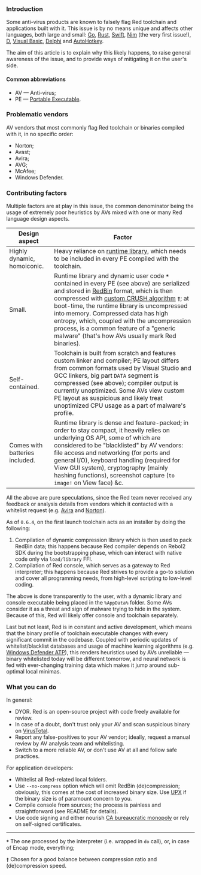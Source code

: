 ### Introduction

Some anti-virus products are known to falsely flag Red toolchain and applications built with it. This issue is by no means unique and affects other languages, both large and small: [Go](https://forum.kaspersky.com/index.php?/topic/353855-kaspersky-deletes-go-programming-language-executables/), [Rust](https://users.rust-lang.org/t/malware-in-rust-installer/8058/8), [Swift](https://mjtsai.com/blog/2018/02/22/avast-anti-virus-false-positives-for-apps-that-use-swift/), [Nim](https://github.com/nim-lang/Nim/issues/1) (the very first issue!), [D](https://news.ycombinator.com/item?id=18347138), [Visual Basic](https://social.msdn.microsoft.com/Forums/vstudio/en-US/e725ffad-2477-46d8-8112-71202f330f5d/unknown-publisher-anti-virus-thinks-my-application-is-a-virus-vb-2010-how-to-solve-this?forum=vbgeneral), [Delphi](https://community.norton.com/en/forums/delphi-and-false-positive-problem-again-it-seems) and [AutoHotkey](http://www.donationcoder.com/forum/index.php?topic=15210.0).

The aim of this article is to explain why this likely happens, to raise general awareness of the issue, and to provide ways of mitigating it on the user's side.


#### Common abbreviations

* AV — Anti-virus;
* PE — [Portable Executable](https://en.wikipedia.org/wiki/Portable_Executable).

### Problematic vendors

AV vendors that most commonly flag Red toolchain or binaries compiled with it, in no specific order:

* Norton;
* Avast;
* Avira;
* AVG;
* McAfee;
* Windows Defender.

### Contributing factors

Multiple factors are at play in this issue, the common denominator being the usage of extremely poor heuristics by AVs mixed with one or many Red language design aspects.

| Design aspect | Factor |
|-|-|
| Highly dynamic, homoiconic. | Heavy reliance on [runtime library](https://github.com/red/red/blob/414cdb325f90b3a8eec3731549f3aa05dfee2d72/runtime/red.reds), which needs to be included in every PE compiled with the toolchain. |
| Small. | Runtime library and dynamic user code **`*`** contained in every PE (see above) are serialized and stored in [RedBin](https://doc.red-lang.org/en/redbin.html) format, which is then compressed with [custom CRUSH algorithm](https://github.com/red/red/blob/414cdb325f90b3a8eec3731549f3aa05dfee2d72/runtime/crush.reds) **`†`**; at boot-time, the runtime library is uncompressed into memory. Compressed data has high entropy, which, coupled with the uncompression process, is a common feature of a "generic malware" (that's how AVs usually mark Red binaries). |
| Self-contained. | Toolchain is built from scratch and features custom linker and compiler; PE layout differs from common formats used by Visual Studio and GCC linkers, big part `DATA` segment is compressed (see above); compiler output is currently unoptimized. Some AVs view custom PE layout as suspicious and likely treat unoptimized CPU usage as a part of malware's profile. |
| Comes with batteries included. | Runtime library is dense and feature-packed; in order to stay compact, it heavily relies on underlying OS API, some of which are considered to be "blacklisted" by AV vendors: file access and networking (for ports and general I/O), keyboard handling (required for View GUI system), cryptography (mainly hashing functions), screenshot capture (`to image!` on View face) &c. |

All the above are pure speculations, since the Red team never received any feedback or analysis details from vendors which it contacted with a whitelist request (e.g. [Avira](https://twitter.com/red_lang/status/887970289618829312) and [Norton](https://github.com/red/red/issues/500#issuecomment-24805674)).

As of `0.6.4`, on the first launch toolchain acts as an installer by doing the following:

1. Compilation of dynamic compression library which is then used to pack RedBin data; this happens because Red compiler depends on Rebol2 SDK during the bootstrapping phase, which can interact with native code only via `load/library` FFI.
1. Compilation of Red console, which serves as a gateway to Red interpreter; this happens because Red strives to provide a go-to solution and cover all programming needs, from high-level scripting to low-level coding.

The above is done transparently to the user, with a dynamic library and console executable being placed in the `%AppData%` folder. Some AVs consider it as a threat and sign of malware trying to hide in the system. Because of this, Red will likely offer console and toolchain separately.

Last but not least, Red is in constant and active development, which means that the binary profile of toolchain executable changes with every significant commit in the codebase. Coupled with periodic updates of whitelist/blacklist databases and usage of machine learning algorithms (e.g. [Windows Defender ATP](https://docs.microsoft.com/en-us/windows/security/threat-protection/windows-defender-antivirus/utilize-microsoft-cloud-protection-windows-defender-antivirus)), this renders heuristics used by AVs unreliable — binary whitelisted today will be different tomorrow, and neural network is fed with ever-changing training data which makes it jump around sub-optimal local minimas. 

### What you can do

In general:
* DYOR. Red is an open-source project with code freely available for review.
* In case of a doubt, don't trust only your AV and scan suspicious binary on [VirusTotal](https://www.virustotal.com).
* Report any false-positives to your AV vendor; ideally, request a manual review by AV analysis team and whitelisting.
* Switch to a more reliable AV, or don't use AV at all and follow safe practices. 

For application developers:
* Whitelist all Red-related local folders.
* Use `--no-compress` option which will omit RedBin (de)compression; obviously, this comes at the cost of increased binary size. Use [UPX](https://upx.github.io/) if the binary size is of paramount concern to you.
* Compile console from sources; the process is painless and straightforward (see README for details).
* Use code signing and either nourish [CA bureaucratic monopoly](https://it.slashdot.org/story/19/06/02/0042209/ask-slashdot-what-to-do-when-your-certificate-authority-suddenly-revokes-your-cert) or rely on self-signed certificates.

---

**`*`** The one processed by the interpreter (i.e. wrapped in `do` call), or, in case of Encap mode, everything;

**`†`** Chosen for a good balance between compression ratio and (de)compression speed.